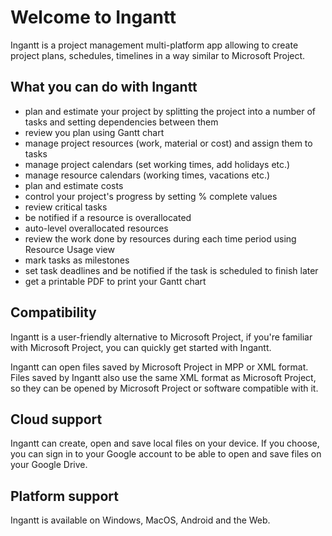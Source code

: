 # Welcome to Ingantt

Ingantt is a project management multi-platform app allowing to create project plans, schedules, timelines in a way similar to Microsoft Project.

## What you can do with Ingantt

- plan and estimate your project by splitting the project into a number of tasks and setting dependencies between them
- review you plan using Gantt chart
- manage project resources (work, material or cost) and assign them to tasks
- manage project calendars (set working times, add holidays etc.)
- manage resource calendars (working times, vacations etc.)
- plan and estimate costs
- control your project's progress by setting % complete values
- review critical tasks
- be notified if a resource is overallocated
- auto-level overallocated resources
- review the work done by resources during each time period using Resource Usage view
- mark tasks as milestones
- set task deadlines and be notified if the task is scheduled to finish later
- get a printable PDF to print your Gantt chart

## Compatibility

Ingantt is a user-friendly alternative to Microsoft Project, if you're familiar with Microsoft Project, you can quickly get started with Ingantt.

Ingantt can open files saved by Microsoft Project in MPP or XML format. Files saved by Ingantt also use the same XML format as Microsoft Project, so they can be opened by Microsoft Project or software compatible with it.

## Cloud support

Ingantt can create, open and save local files on your device. If you choose, you can sign in to your Google account to be able to open and save files on your Google Drive.

## Platform support

Ingantt is available on Windows, MacOS, Android and the Web.

